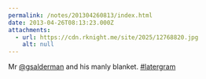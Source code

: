 ```yaml
---
permalink: /notes/201304260813/index.html
date: 2013-04-26T08:13:23.000Z
attachments:
  - url: https://cdn.rknight.me/site/2025/12768820.jpg
    alt: null
---
```


Mr <a class="u-url mention" href="https://pixelfed.social/gsalderman" rel="external nofollow noopener" target="_blank">@gsalderman</a> and his manly blanket. <a href="https://pixelfed.social/discover/tags/latergram?src=hash" title="#latergram" class="u-url hashtag" rel="external nofollow noopener">#latergram</a>
